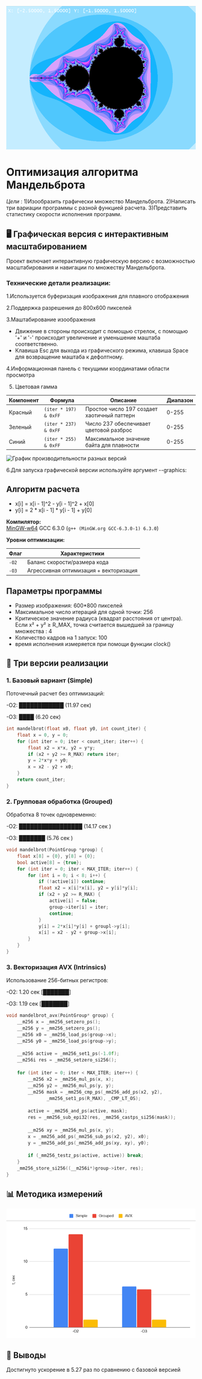 
![График производительности разных версий](Mandelbrot.png)


# Оптимизация алгоритма Мандельброта
*Цели* : 
     1)Изообразить графически множество Мандельброта.
     2)Написать три вариации программы с разной функцией расчета.
     3)Представить статистику скорости исполнения программ.

## 🖥️ Графическая версия с интерактивным масштабированием
Проект включает интерактивную графическую версию с возможностью масштабирования и навигации по множеству Мандельброта. 
 ### Технические детали реализации:

1.Используется буферизация изображения для плавного отображения

2.Поддержка разрешения до 800x600 пикселей

3.Маштабирование изоображения 
- Движение в стороны происходит с помощью стрелок, c помощью '+' и '-' происходит увеличение и уменьшение маштаба соответственно.
- Клавиша Esc для выхода из графического режима, клавиша Space для возвращение маштаба к дефолтному.

4.Информационная панель с текущими координатами области просмотра

5. Цветовая гамма

| Компонент | Формула               | Описание                                  | Диапазон |
|-----------|-----------------------|-------------------------------------------|----------|
| Красный   | `(iter * 197) & 0xFF` | Простое число 197 создает хаотичный паттерн | 0-255    |
| Зеленый   | `(iter * 237) & 0xFF` | Число 237 обеспечивает цветовой разброс    | 0-255    |
| Синий     | `(iter * 255) & 0xFF` | Максимальное значение байта для плавности  | 0-255    |

![График производительности разных версий](СloseImg.png)



6.Для запуска графической версии используйте аргумент --graphics:




## Алгоритм расчета 
- x[i] = x[i - 1]^2 - y[i - 1]^2 + x[0]
- y[i] = 2 * x[i - 1] * y[i - 1] + y[0]

  
**Компилятор:**  
[MinGW-w64](https://www.mingw-w64.org/) GCC 6.3.0 (`g++ (MinGW.org GCC-6.3.0-1) 6.3.0`)

**Уровни оптимизации:**


| Флаг       | Характеристики                                     |     
|------------|----------------------------------------------------|
| `-O2`      | Баланс скорости/размера кода                       | 
| `-O3`      | Агрессивная оптимизация + векторизация             | 


## Параметры программы
- Размер изображения: 600*800 пикселей
- Максимальное число итераций для одной точки: 256
- Критическое значение радиуса (квадрат расстояния от центра). Если x² + y² ≥ R_MAX, точка считается вышедшей за границу множества : 4
- Количество кадров на 1 запуск: 100
- время исполнения измеряется при помощи функции clock()
  
## 🚀 Три версии реализации
### 1. Базовый вариант (Simple)

Поточечный расчет без оптимизаций:

-O2: ████████████  (11.97 сек)

-O3: ████          (6.20 сек)

```c
int mandelbrot(float x0, float y0, int count_iter) {
    float x = 0, y = 0;
    for (int iter = 0; iter < count_iter; iter++) {
        float x2 = x*x, y2 = y*y;
        if (x2 + y2 >= R_MAX) return iter;
        y = 2*x*y + y0;
        x = x2 - y2 + x0;
    }
    return count_iter;
}
```
### 2. Групповая обработка (Grouped)

Обработка 8 точек одновременно:

-O2:   █████████████████ (14.17 сек )

-O3:   ███████           (5.76 сек  )
```c
void mandelbrot(PointGroup *group) {
    float x[8] = {0}, y[8] = {0};
    bool active[8] = {true};
    for (int iter = 0; iter < MAX_ITER; iter++) {
        for (int i = 0; i < 8; i++) {
            if (!active[i]) continue;
            float x2 = x[i]*x[i], y2 = y[i]*y[i];
            if (x2 + y2 >= R_MAX) {
                active[i] = false;
                group->iter[i] = iter;
                continue;
            }
            y[i] = 2*x[i]*y[i] + groupl->y[i];
            x[i] = x2 - y2 + group->x[i];
        }
    }
}
```
### 3. Векторизация AVX (Intrinsics)
Использование 256-битных регистров:

-O2:  1.20  сек [███████]

-O3:  1.19  сек [███████]

```c
void mandelbrot_avx(PointGroup* group) {
    __m256 x = _mm256_setzero_ps();
    __m256 y = _mm256_setzero_ps();
    __m256 x0 = _mm256_load_ps(group->x);
    __m256 y0 = _mm256_load_ps(group->y);
    
    __m256 active = _mm256_set1_ps(-1.0f);
    __m256i res = _mm256_setzero_si256();
    
    for (int iter = 0; iter < MAX_ITER; iter++) {
        __m256 x2 = _mm256_mul_ps(x, x);
        __m256 y2 = _mm256_mul_ps(y, y);
        __m256 mask = _mm256_cmp_ps(_mm256_add_ps(x2, y2), 
               _mm256_set1_ps(R_MAX), _CMP_LT_OS);
        
        active = _mm256_and_ps(active, mask);
        res = _mm256_sub_epi32(res, _mm256_castps_si256(mask));
        
        __m256 xy = _mm256_mul_ps(x, y);
        x = _mm256_add_ps(_mm256_sub_ps(x2, y2), x0);
        y = _mm256_add_ps(_mm256_add_ps(xy, xy), y0);
        
        if (_mm256_testz_ps(active, active)) break;
    }
    _mm256_store_si256((__m256i*)group->iter, res);
}
```
## 📊 Методика измерений 


![График производительности разных версий](Graph.png)






## 📌 Выводы
Достигнуто ускорение в 5.27 раз по сравнению с базовой версией


